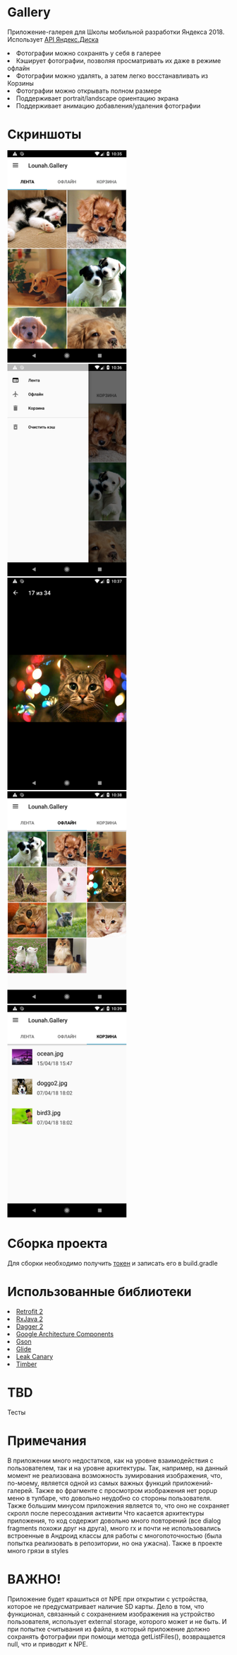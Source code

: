 # Gallery
Приложение-галерея для Школы мобильной разработки Яндекса 2018. Использует  <a href="https://tech.yandex.ru/disk/">API Яндекс.Диска</a>

<li>Фотографии можно сохранять у себя в галерее</li>
<li>Кэширует фотографии, позволяя просматривать их даже в режиме офлайн</li>
<li>Фотографии можно удалять, а затем легко восстанавливать из Корзины</li>
<li>Фотографии можно открывать полном размере</li>
<li>Поддерживает portrait/landscape ориентацию экрана</li>
<li>Поддерживает анимацию добавления/удаления фотографии</li>

# Скриншоты
<p>
<a href="https://github.com/Lounah/Gallery/blob/master/Screenshot_1523874903.png" target="_blank">
  <img src="https://github.com/Lounah/Gallery/blob/master/Screenshot_1523874903.png" width="270" height="480" alt="Screenshot" style="max-width:100%;">
</a>
<a href="https://github.com/Lounah/Gallery/blob/master/Screenshot_1523875012.png" target="_blank">
  <img src="https://github.com/Lounah/Gallery/blob/master/Screenshot_1523875012.png" width="270" height="480" alt="Screenshot" style="max-width:100%;">
</a>
<a href="https://github.com/Lounah/Gallery/blob/master/Screenshot_1523875034.png" target="_blank">
  <img src="https://github.com/Lounah/Gallery/blob/master/Screenshot_1523875034.png" width="270" height="480" alt="Screenshot" style="max-width:100%;">
</a>
<a href="https://github.com/Lounah/Gallery/blob/master/Screenshot_1523875125.png" target="_blank">
  <img src="https://github.com/Lounah/Gallery/blob/master/Screenshot_1523875125.png" width="270" height="480" alt="Screenshot" style="max-width:100%;">
</a>
<a href="https://github.com/Lounah/Gallery/blob/master/Screenshot_1523875178.png" target="_blank">
  <img src="https://github.com/Lounah/Gallery/blob/master/Screenshot_1523875178.png" width="270" height="480" alt="Screenshot" style="max-width:100%;">
</a>
</p>

# Сборка проекта
Для сборки необходимо получить <a href="https://oauth.yandex.ru">токен</a> и записать его в build.gradle

# Использованные библиотеки

<li> <a href="">Retrofit 2</a></li>
<li> <a href="">RxJava 2</a></li>
<li> <a href="">Dagger 2</a></li>
<li> <a href="">Google Architecture Components</a></li>
<li> <a href="">Gson</a></li>
<li> <a href="">Glide</a></li>
<li> <a href="">Leak Canary</a></li>
<li> <a href="">Timber</a></li>

# TBD 
Тесты

# Примечания
В приложении много недостатков, как на уровне взаимодействия с пользователем, так и на уровне архитектуры. Так, например, на данный момент не реализована возможность зумирования изображения, что, по-моему, является одной из самых важных функций приложений-галерей. Также во фрагменте с просмотром изображения нет popup меню в тулбаре, что довольно неудобно со стороны пользователя. Также большим минусом приложения является то, что оно не сохраняет скролл после пересоздания активити
Что касается архитектуры приложения, то код содержит довольно много повторений (все dialog fragments похожи друг на друга), много rx и почти не использовались встроенные в Андроид классы для работы с многопоточностью (была попытка реализовать в репозитории, но она ужасна). Также в проекте много грязи в styles

# ВАЖНО!
Приложение будет крашиться от NPE при открытии с устройства, которое не предусматривает наличие SD карты. Дело в том, что функционал, связанный с сохранением изображения на устройство пользователя, использует external storage, которого может и не быть. И при попытке считывания из файла, в который приложение должно сохранять фотографии при помощи метода getListFiles(), возвращается null, что и приводит к NPE. 
